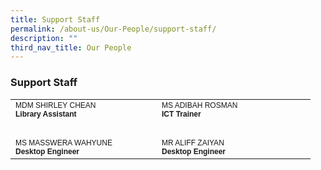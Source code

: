 ```yaml
---
title: Support Staff
permalink: /about-us/Our-People/support-staff/
description: ""
third_nav_title: Our People
---
```

### **Support Staff**

<table border="0" cellpadding="0" cellspacing="0" style="width:694px">
	<thead>
	</thead>
	<tbody>
		<tr>
			<td style="width:218px"><span style="font-family:Arial,Helvetica,sans-serif"><span style="font-size:12px">MDM SHIRLEY CHEAN<br>
			<strong>Library Assistant</strong></span></span></td>
			<td style="width:230px"><span style="font-family:Arial,Helvetica,sans-serif"><span style="font-size:12px">MS ADIBAH ROSMAN<br>
			<strong>ICT Trainer</strong></span></span></td>
		</tr>
		<tr>
			<td style="width:218px">&nbsp;</td>
			<td style="width:230px">&nbsp;</td>
		</tr>
		<tr>
			<td style="width:218px"><span style="font-family:Arial,Helvetica,sans-serif"><span style="font-size:12px">MS MASSWERA WAHYUNE<br>
			<strong>Desktop Engineer</strong></span></span></td>
			<td style="width:230px"><span style="font-family:Arial,Helvetica,sans-serif"><span style="font-size:12px">MR ALIFF ZAIYAN<br>
			<strong>Desktop Engineer</strong></span></span></td>
		</tr>
	</tbody>
</table>

<p>&nbsp;</p>